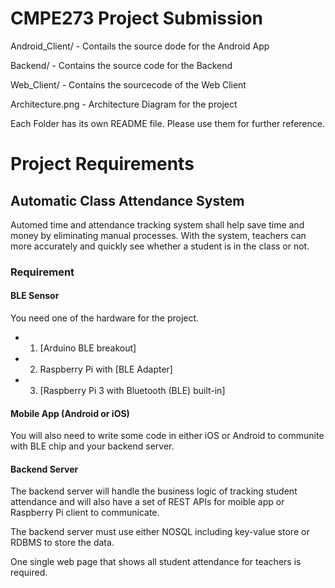 
# CMPE273 Project Submission

Android_Client/ - Contails the source dode for the Android App

Backend/ - Contains the source code for the Backend

Web_Client/ - Contains the sourcecode of the Web Client

Architecture.png - Architecture Diagram for the project

Each Folder has its own README file. Please use them for further reference.



# Project Requirements

## Automatic Class Attendance System

Automed time and attendance tracking system shall help save time and money by eliminating manual processes. With the system, teachers can more accurately and quickly see whether a student is in the class or not.

### Requirement

#### BLE Sensor
You need one of the hardware for the project.
* 1. [Arduino BLE breakout]
* 2. Raspberry Pi with [BLE Adapter]
* 3. [Raspberry Pi 3 with Bluetooth (BLE) built-in]


#### Mobile App (Android or iOS)
You will also need to write some code in either iOS or Android to communite with BLE chip and your backend server.

#### Backend Server
The backend server will handle the business logic of tracking student attendance and will also have a set of REST APIs for moible app or Raspberry Pi client to communicate.

The backend server must use either NOSQL including key-value store or RDBMS to store the data.

One single web page that shows all student attendance for teachers is required.

